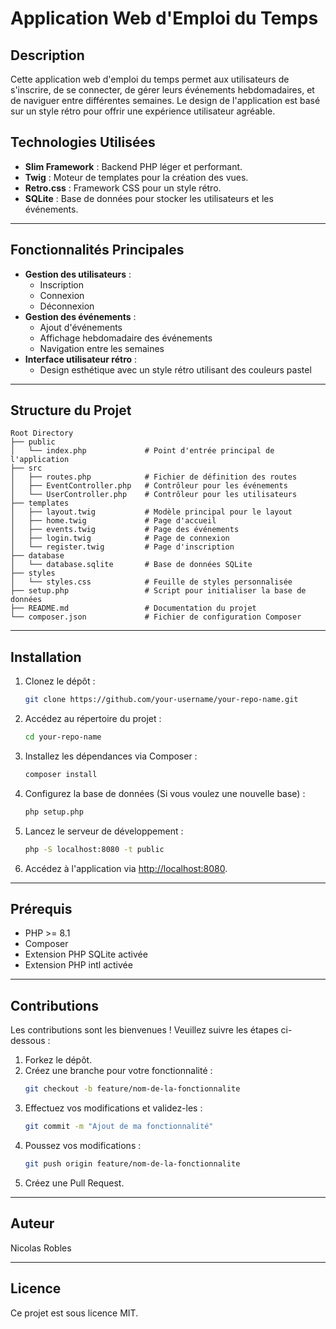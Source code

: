 # Application Web d'Emploi du Temps

## Description

Cette application web d'emploi du temps permet aux utilisateurs de s'inscrire, de se connecter, de gérer leurs événements hebdomadaires, et de naviguer entre différentes semaines. Le design de l'application est basé sur un style rétro pour offrir une expérience utilisateur agréable.

## Technologies Utilisées

- **Slim Framework** : Backend PHP léger et performant.
- **Twig** : Moteur de templates pour la création des vues.
- **Retro.css** : Framework CSS pour un style rétro.
- **SQLite** : Base de données pour stocker les utilisateurs et les événements.

---

## Fonctionnalités Principales

- **Gestion des utilisateurs** :
  - Inscription
  - Connexion
  - Déconnexion
- **Gestion des événements** :
  - Ajout d'événements
  - Affichage hebdomadaire des événements
  - Navigation entre les semaines
- **Interface utilisateur rétro** :
  - Design esthétique avec un style rétro utilisant des couleurs pastel

---

## Structure du Projet

```
Root Directory
├── public
│   └── index.php             # Point d'entrée principal de l'application
├── src
│   ├── routes.php            # Fichier de définition des routes
│   ├── EventController.php   # Contrôleur pour les événements
│   └── UserController.php    # Contrôleur pour les utilisateurs
├── templates
│   ├── layout.twig           # Modèle principal pour le layout
│   ├── home.twig             # Page d'accueil
│   ├── events.twig           # Page des événements
│   ├── login.twig            # Page de connexion
│   └── register.twig         # Page d'inscription
├── database
│   └── database.sqlite       # Base de données SQLite
├── styles
│   └── styles.css            # Feuille de styles personnalisée
├── setup.php                 # Script pour initialiser la base de données
├── README.md                 # Documentation du projet
└── composer.json             # Fichier de configuration Composer
```

---

## Installation

1. Clonez le dépôt :
   ```bash
   git clone https://github.com/your-username/your-repo-name.git
   ```

2. Accédez au répertoire du projet :
   ```bash
   cd your-repo-name
   ```

3. Installez les dépendances via Composer :
   ```bash
   composer install
   ```

4. Configurez la base de données (Si vous voulez une nouvelle base) :
   ```bash
   php setup.php  
   ```

5. Lancez le serveur de développement :
   ```bash
   php -S localhost:8080 -t public
   ```

6. Accédez à l'application via [http://localhost:8080](http://localhost:8080).

---

## Prérequis

- PHP >= 8.1
- Composer
- Extension PHP SQLite activée
- Extension PHP intl activée

---

## Contributions

Les contributions sont les bienvenues ! Veuillez suivre les étapes ci-dessous :

1. Forkez le dépôt.
2. Créez une branche pour votre fonctionnalité :
   ```bash
   git checkout -b feature/nom-de-la-fonctionnalite
   ```
3. Effectuez vos modifications et validez-les :
   ```bash
   git commit -m "Ajout de ma fonctionnalité"
   ```
4. Poussez vos modifications :
   ```bash
   git push origin feature/nom-de-la-fonctionnalite
   ```
5. Créez une Pull Request.

---

## Auteur

Nicolas Robles

---

## Licence

Ce projet est sous licence MIT.
